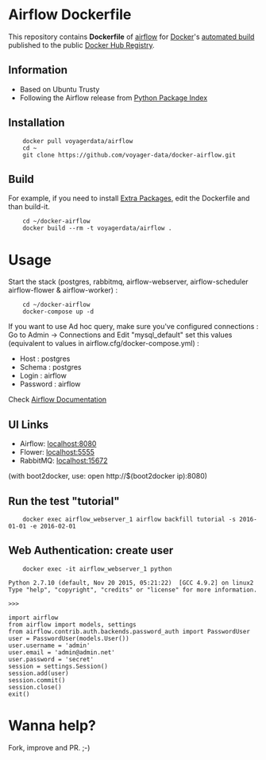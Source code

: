 # Airflow Dockerfile

This repository contains **Dockerfile** of [airflow](https://github.com/airbnb/airflow) for [Docker](https://www.docker.com/)'s [automated build](https://registry.hub.docker.com/u/voyagerdata/airflow/) published to the public [Docker Hub Registry](https://registry.hub.docker.com/).

## Information

* Based on Ubuntu Trusty
* Following the Airflow release from [Python Package Index](https://pypi.python.org/pypi/airflow)

## Installation

        docker pull voyagerdata/airflow
        cd ~
        git clone https://github.com/voyager-data/docker-airflow.git
        

## Build

For example, if you need to install [Extra Packages](http://pythonhosted.org/airflow/installation.html#extra-package), edit the Dockerfile and than build-it.

		cd ~/docker-airflow
        docker build --rm -t voyagerdata/airflow .

# Usage

Start the stack (postgres, rabbitmq, airflow-webserver, airflow-scheduler airflow-flower & airflow-worker) :

		cd ~/docker-airflow
        docker-compose up -d

If you want to use Ad hoc query, make sure you've configured connections :
Go to Admin -> Connections and Edit "mysql_default" set this values (equivalent to values in airflow.cfg/docker-compose.yml) :
- Host : postgres
- Schema : postgres
- Login : airflow
- Password : airflow

Check [Airflow Documentation](http://pythonhosted.org/airflow/)

## UI Links

- Airflow: [localhost:8080](http://localhost:8080/)
- Flower: [localhost:5555](http://localhost:5555/)
- RabbitMQ: [localhost:15672](http://localhost:15672/)

(with boot2docker, use: open http://$(boot2docker ip):8080)


## Run the test "tutorial"

        docker exec airflow_webserver_1 airflow backfill tutorial -s 2016-01-01 -e 2016-02-01
## Web Authentication: create user
        docker exec -it airflow_webserver_1 python
`Python 2.7.10 (default, Nov 20 2015, 05:21:22) 
[GCC 4.9.2] on linux2
Type "help", "copyright", "credits" or "license" for more information.`
    
`>>>`
    
	import airflow
	from airflow import models, settings
	from airflow.contrib.auth.backends.password_auth import PasswordUser
	user = PasswordUser(models.User())
	user.username = 'admin'
	user.email = 'admin@admin.net'
	user.password = 'secret'
	session = settings.Session()
	session.add(user)
	session.commit()
	session.close()
	exit()
	
# Wanna help?

Fork, improve and PR. ;-)

